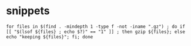 # snippets


```for files in $(find . -mindepth 1 -type f -not -iname ".gz") ; do if [[ "$(lsof ${files} ; echo $?)" == "1" ]] ; then gzip ${files}; else echo "keeping ${files}"; fi; done```
